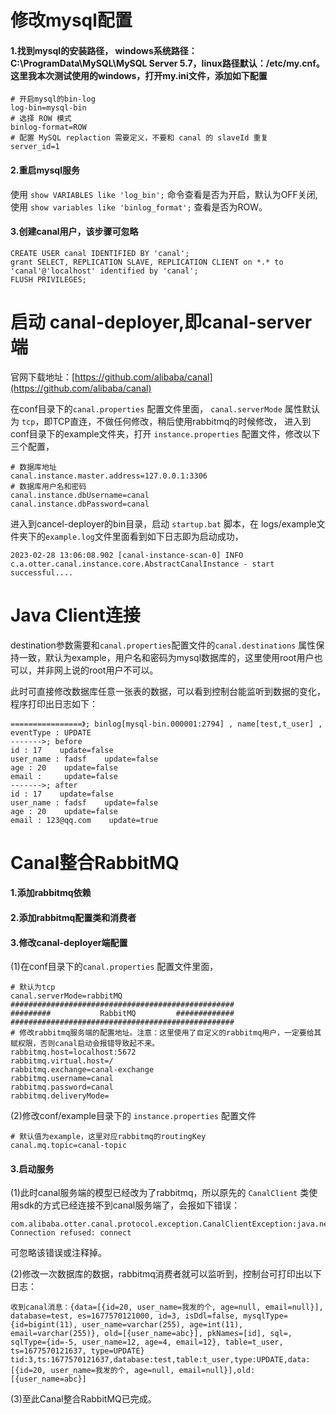 # 修改mysql配置

#### 1.找到mysql的安装路径， windows系统路径：C:\ProgramData\MySQL\MySQL Server 5.7，linux路径默认：/etc/my.cnf。这里我本次测试使用的windows，打开my.ini文件，添加如下配置

```shell
# 开启mysql的bin-log
log-bin=mysql-bin
# 选择 ROW 模式
binlog-format=ROW
# 配置 MySQL replaction 需要定义，不要和 canal 的 slaveId 重复
server_id=1
```

#### 2.重启mysql服务

使用 `show VARIABLES like 'log_bin';` 命令查看是否为开启，默认为OFF关闭, 使用 `show variables like 'binlog_format';` 查看是否为ROW。

#### 3.创建canal用户，该步骤可忽略

```shell
CREATE USER canal IDENTIFIED BY 'canal';
grant SELECT, REPLICATION SLAVE, REPLICATION CLIENT on *.* to 'canal'@'localhost' identified by 'canal';
FLUSH PRIVILEGES;
```

# 启动 canal-deployer,即canal-server端

官网下载地址：[https://github.com/alibaba/canal](https://github.com/alibaba/canal)

在conf目录下的`canal.properties` 配置文件里面， `canal.serverMode` 属性默认为 `tcp`，即TCP直连，不做任何修改，稍后使用rabbitmq的时候修改，
进入到conf目录下的example文件夹，打开 `instance.properties` 配置文件，修改以下三个配置，

```properties
# 数据库地址
canal.instance.master.address=127.0.0.1:3306
# 数据库用户名和密码
canal.instance.dbUsername=canal
canal.instance.dbPassword=canal
```

进入到cancel-deployer的bin目录，启动 `startup.bat` 脚本，在 logs/example文件夹下的`example.log`文件里面看到如下日志即为启动成功，

```
2023-02-28 13:06:08.902 [canal-instance-scan-0] INFO  c.a.otter.canal.instance.core.AbstractCanalInstance - start successful....
```

# Java Client连接

destination参数需要和`canal.properties`配置文件的`canal.destinations`
属性保持一致，默认为example，用户名和密码为mysql数据库的，这里使用root用户也可以，并非网上说的root用户不可以。

此时可直接修改数据库任意一张表的数据，可以看到控制台能监听到数据的变化，程序打印出日志如下：

```log
================》; binlog[mysql-bin.000001:2794] , name[test,t_user] , eventType : UPDATE
------->; before
id : 17    update=false
user_name : fadsf    update=false
age : 20    update=false
email :     update=false
------->; after
id : 17    update=false
user_name : fadsf    update=false
age : 20    update=false
email : 123@qq.com    update=true
```

# Canal整合RabbitMQ

#### 1.添加rabbitmq依赖

#### 2.添加rabbitmq配置类和消费者

#### 3.修改canal-deployer端配置

(1)在conf目录下的`canal.properties` 配置文件里面，

```properties
# 默认为tcp
canal.serverMode=rabbitMQ
##################################################
######### 		    RabbitMQ	     #############
##################################################
# 修改rabbitmq服务端的配置地址。注意：这里使用了自定义的rabbitmq用户，一定要给其赋权限，否则canal启动会报错导致起不来。
rabbitmq.host=localhost:5672
rabbitmq.virtual.host=/
rabbitmq.exchange=canal-exchange
rabbitmq.username=canal
rabbitmq.password=canal
rabbitmq.deliveryMode=
```

(2)修改conf/example目录下的 `instance.properties` 配置文件

```properties
# 默认值为example，这里对应rabbitmq的routingKey
canal.mq.topic=canal-topic
```

#### 3.启动服务

(1)此时canal服务端的模型已经改为了rabbitmq，所以原先的 `CanalClient` 类使用sdk的方式已经连接不到canal服务端了，会报如下错误：

```properties
com.alibaba.otter.canal.protocol.exception.CanalClientException:java.net.ConnectException: Connection refused: connect
```

可忽略该错误或注释掉。

(2)修改一次数据库的数据，rabbitmq消费者就可以监听到，控制台可打印出以下日志：

```properties
收到canal消息：{data=[{id=20, user_name=我发的个, age=null, email=null}], database=test, es=1677570121000, id=3, isDdl=false, mysqlType={id=bigint(11), user_name=varchar(255), age=int(11), email=varchar(255)}, old=[{user_name=abc}], pkNames=[id], sql=, sqlType={id=-5, user_name=12, age=4, email=12}, table=t_user, ts=1677570121637, type=UPDATE}
tid:3,ts:1677570121637,database:test,table:t_user,type:UPDATE,data:[{id=20, user_name=我发的个, age=null, email=null}],old:[{user_name=abc}]
```

(3)至此Canal整合RabbitMQ已完成。
